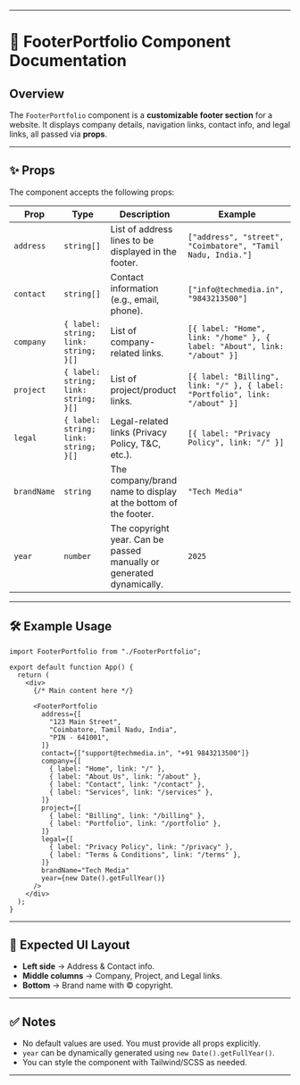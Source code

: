 
---

# 📘 FooterPortfolio Component Documentation

## Overview

The `FooterPortfolio` component is a **customizable footer section** for a website.
It displays company details, navigation links, contact info, and legal links, all passed via **props**.

---

## ✨ Props

The component accepts the following props:

| Prop        | Type                                 | Description                                                          | Example                                                                     |
| ----------- | ------------------------------------ | -------------------------------------------------------------------- | --------------------------------------------------------------------------- |
| `address`   | `string[]`                           | List of address lines to be displayed in the footer.                 | `["address", "street", "Coimbatore", "Tamil Nadu, India."]`                 |
| `contact`   | `string[]`                           | Contact information (e.g., email, phone).                            | `["info@techmedia.in", "9843213500"]`                                       |
| `company`   | `{ label: string; link: string; }[]` | List of company-related links.                                       | `[{ label: "Home", link: "/home" }, { label: "About", link: "/about" }]`    |
| `project`   | `{ label: string; link: string; }[]` | List of project/product links.                                       | `[{ label: "Billing", link: "/" }, { label: "Portfolio", link: "/about" }]` |
| `legal`     | `{ label: string; link: string; }[]` | Legal-related links (Privacy Policy, T\&C, etc.).                    | `[{ label: "Privacy Policy", link: "/" }]`                                  |
| `brandName` | `string`                             | The company/brand name to display at the bottom of the footer.       | `"Tech Media"`                                                              |
| `year`      | `number`                             | The copyright year. Can be passed manually or generated dynamically. | `2025`                                                                      |

---

## 🛠️ Example Usage

```tsx
import FooterPortfolio from "./FooterPortfolio";

export default function App() {
  return (
    <div>
      {/* Main content here */}

      <FooterPortfolio
        address={[
          "123 Main Street",
          "Coimbatore, Tamil Nadu, India",
          "PIN - 641001",
        ]}
        contact={["support@techmedia.in", "+91 9843213500"]}
        company={[
          { label: "Home", link: "/" },
          { label: "About Us", link: "/about" },
          { label: "Contact", link: "/contact" },
          { label: "Services", link: "/services" },
        ]}
        project={[
          { label: "Billing", link: "/billing" },
          { label: "Portfolio", link: "/portfolio" },
        ]}
        legal={[
          { label: "Privacy Policy", link: "/privacy" },
          { label: "Terms & Conditions", link: "/terms" },
        ]}
        brandName="Tech Media"
        year={new Date().getFullYear()}
      />
    </div>
  );
}
```

---

## 🎨 Expected UI Layout

* **Left side** → Address & Contact info.
* **Middle columns** → Company, Project, and Legal links.
* **Bottom** → Brand name with © copyright.

---

## ✅ Notes

* No default values are used. You must provide all props explicitly.
* `year` can be dynamically generated using `new Date().getFullYear()`.
* You can style the component with Tailwind/SCSS as needed.

---
